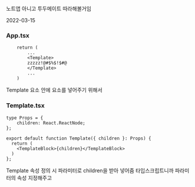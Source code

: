 노트앱 아니고 투두메이트 따라해볼거임

2022-03-15

### App.tsx
```
    return (
        ...
        <Template>
        zzzzz!@#$%$!$#@
        </Template>
        ...
    )
```
Template 요소 안에 요소를 넣어주기 위해서 


### Template.tsx
```
type Props = {
    children: React.ReactNode;
};
```
```
export default function Template({ children }: Props) {
  return (
    <TemplateBlock>{children}</TemplateBlock>
  )
};
```
Template 속성 정의 시 파라미터로 children을 받아 넣어줌
타입스크립트니까 파라미터의 속성 지정해주고